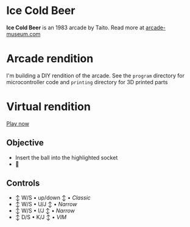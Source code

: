 # Ice Cold Beer

**Ice Cold Beer** is an 1983 arcade by Taito. Read more at [arcade-museum.com](https://www.arcade-museum.com/game_detail.php?game_id=10592)

# Arcade rendition

I'm building a DIY rendition of the arcade.
See the `program` directory for microcontroller code and `printing` directory for 3D printed parts

# Virtual rendition

[Play now](https://amadeusw.github.io/icecold/web-prototype)

## Objective

* Insert the ball into the highlighted socket
* 🍻

## Controls

* ↕ W/S • up/down ↕ • *Classic*
* ↕ W/S • U/J ↕ • *Narrow*
* ↕ W/S • I/J ↕ • *Narrow*
* ↕ D/S • K/J ↕ • *VIM*
